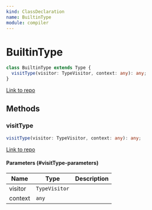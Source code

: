 ```yaml
---
kind: ClassDeclaration
name: BuiltinType
module: compiler
---
```


# BuiltinType

```ts
class BuiltinType extends Type {
  visitType(visitor: TypeVisitor, context: any): any;
}
```

[Link to repo](https://github.com/timdeschryver/angular/blob/master/packages/compiler/src/output/output_ast.ts#L43-L50)

## Methods

### visitType

```ts
visitType(visitor: TypeVisitor, context: any): any;
```

[Link to repo](https://github.com/timdeschryver/angular/blob/master/packages/compiler/src/output/output_ast.ts#L47-L49)

#### Parameters (#visitType-parameters)

| Name    | Type          | Description |
| ------- | ------------- | ----------- |
| visitor | `TypeVisitor` |             |
| context | `any`         |             |
